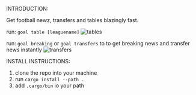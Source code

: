 INTRODUCTION:

Get football newz, transfers and tables blazingly fast.

run: `goal table [leaguename]`
![tables](https://github.com/Sidharth-Singh10/goal/assets/70999945/468fb54d-5ade-42d5-a9af-d826825b5ce8)

run: `goal breaking` or `goal transfers` to to get breaking news and transfer news instantly
![transfers](https://github.com/Sidharth-Singh10/goal/assets/70999945/dce89bdd-0fb1-4e68-a194-907bc44c9308)

INSTALL INSTRUCTIONS:
1. clone the repo into your machine
2. run `cargo install --path .`
3. add `.cargo/bin` io your path
